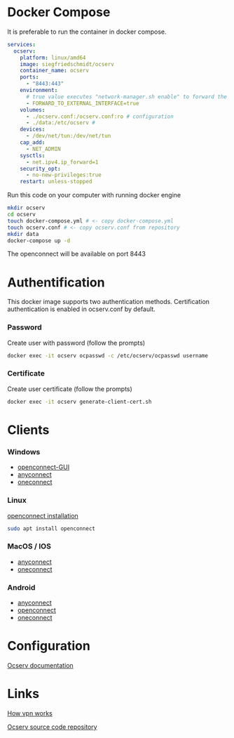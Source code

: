 # Docker Compose
It is preferable to run the container in docker compose.
```yml
services:
  ocserv:
    platform: linux/amd64
    image: siegfriedschmidt/ocserv
    container_name: ocserv
    ports:
      - "8443:443"
    environment:
      # true value executes "network-manager.sh enable" to forward the vpn subnet to the external interface (default eth0)
      - FORWARD_TO_EXTERNAL_INTERFACE=true
    volumes:
      - ./ocserv.conf:/ocserv.conf:ro # configuration
      - ./data:/etc/ocserv #
    devices:
      - /dev/net/tun:/dev/net/tun
    cap_add:
      - NET_ADMIN
    sysctls:
      - net.ipv4.ip_forward=1
    security_opt:
      - no-new-privileges:true
    restart: unless-stopped
```

Run this code on your computer with running docker engine

```bash
mkdir ocserv
cd ocserv
touch docker-compose.yml # <- copy docker-compose.yml
touch ocserv.conf # <- copy ocserv.conf from repository
mkdir data
docker-compose up -d
```
The openconnect will be available on port 8443

# Authentification
This docker image supports two authentication methods. Certification authentication is enabled in ocserv.conf by default.

### Password
Create user with password (follow the prompts)
```bash
docker exec -it ocserv ocpasswd -c /etc/ocserv/ocpasswd username
```

### Certificate
Create user certificate (follow the prompts)
```bash
docker exec -it ocserv generate-client-cert.sh
```

# Clients
### Windows
- [openconnect-GUI](https://gui.openconnect-vpn.net/download/)
- [anyconnect](https://apps.microsoft.com/detail/9wzdncrdj8lh?hl=en-US&gl=US)
- [oneconnect](https://apps.microsoft.com/detail/clavister-oneconnect/9P2L1BWS7BB6?hl=en-US&gl=US)

### Linux
[openconnect installation](https://www.infradead.org/openconnect/packages.html)
```bash
sudo apt install openconnect
```

### MacOS / IOS 
- [anyconnect](https://apps.apple.com/us/app/cisco-secure-client/id1135064690)
- [oneconnect](https://apps.apple.com/us/app/clavister-oneconnect/id1565970099)

### Android
- [anyconnect](https://play.google.com/store/apps/details?id=com.cisco.anyconnect.vpn.android.avf&hl=en)
- [openconnect](https://play.google.com/store/apps/details?id=xyz.opcx.mph&pcampaignid=web_share)
- [oneconnect](https://play.google.com/store/apps/details?id=com.clavister.oneconnect&hl=en_US)

# Configuration 
[Ocserv documentation](https://ocserv.openconnect-vpn.net/ocserv.8.html)

# Links
[How vpn works](https://ocserv.openconnect-vpn.net/technical.html)

[Ocserv source code repository](https://gitlab.com/openconnect/ocserv)
